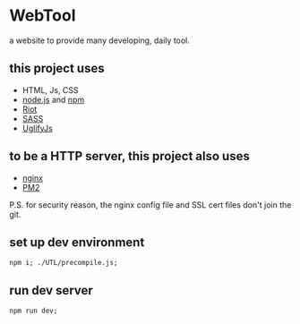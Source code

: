 WebTool
=======

a website to provide many developing, daily tool.

## this project uses
* HTML, Js, CSS
* [node.js](https://nodejs.org/en/) and [npm](https://www.npmjs.com/)
* [Riot](http://riotjs.com/)
* [SASS](http://sass-lang.com/)
* [UglifyJs](http://lisperator.net/uglifyjs/)

## to be a HTTP server, this project also uses
* [nginx](http://nginx.org/)
* [PM2](http://pm2.keymetrics.io/)

P.S. for security reason, the nginx config file and SSL cert files don't join the git.

## set up dev environment
```
npm i; ./UTL/precompile.js;
```

## run dev server
```
npm run dev;
```